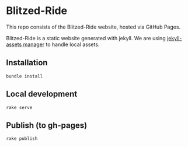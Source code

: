 # Blitzed-Ride

This repo consists of the Blitzed-Ride website, hosted via GitHub Pages.

Blitzed-Ride is a static website generated with jekyll. We are using
[jekyll-assets manager](https://github.com/ixti/jekyll-assets) to
handle local assets.

## Installation

```
bundle install
```

## Local development

```
rake serve
```

## Publish (to gh-pages)

```
rake publish
```
